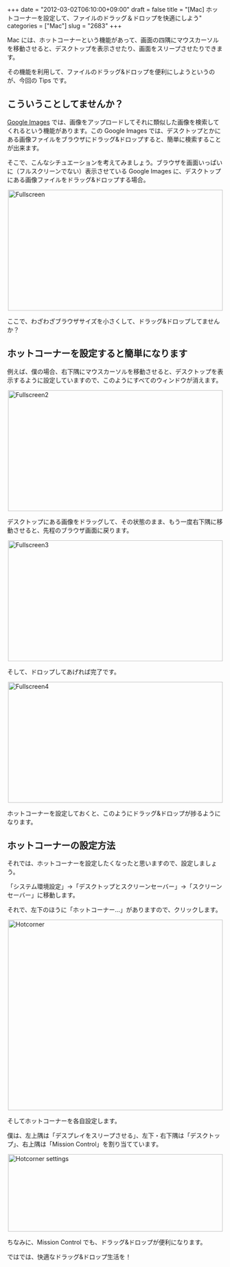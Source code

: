 +++
date = "2012-03-02T06:10:00+09:00"
draft = false
title = "[Mac] ホットコーナーを設定して、ファイルのドラッグ＆ドロップを快適にしよう"
categories = ["Mac"]
slug = "2683"
+++

Mac には、ホットコーナーという機能があって、画面の四隅にマウスカーソルを移動させると、デスクトップを表示させたり、画面をスリープさせたりできます。

その機能を利用して、ファイルのドラッグ&ドロップを便利にしようというのが、今回の Tips です。

<h2>こういうことしてませんか？</h2>

<a href="https://www.google.com/imghp?hl=en&tab=wi" target="_blank">Google Images</a> では、画像をアップロードしてそれに類似した画像を検索してくれるという機能があります。この Google Images では、デスクトップとかにある画像ファイルをブラウザにドラッグ&ドロップすると、簡単に検索することが出来ます。

そこで、こんなシチュエーションを考えてみましょう。ブラウザを画面いっぱいに（フルスクリーンでない）表示させている Google Images に、デスクトップにある画像ファイルをドラッグ&ドロップする場合。

<img style="display:block; margin-left:auto; margin-right:auto;" src="/images/2012/03/Fullscreen.png" alt="Fullscreen" title="Fullscreen.png" border="0" width="500" height="281" />

ここで、わざわざブラウザサイズを小さくして、ドラッグ&ドロップしてませんか？

<h2>ホットコーナーを設定すると簡単になります</h2>

例えば、僕の場合、右下隅にマウスカーソルを移動させると、デスクトップを表示するように設定していますので、このようにすべてのウィンドウが消えます。

<img style="display:block; margin-left:auto; margin-right:auto;" src="/images/2012/03/Fullscreen2.png" alt="Fullscreen2" title="Fullscreen2.png" border="0" width="500" height="281" />

デスクトップにある画像をドラッグして、その状態のまま、もう一度右下隅に移動させると、先程のブラウザ画面に戻ります。

<img style="display:block; margin-left:auto; margin-right:auto;" src="/images/2012/03/Fullscreen3.png" alt="Fullscreen3" title="Fullscreen3.png" border="0" width="500" height="281" />

そして、ドロップしてあげれば完了です。

<img style="display:block; margin-left:auto; margin-right:auto;" src="/images/2012/03/Fullscreen4.png" alt="Fullscreen4" title="Fullscreen4.png" border="0" width="500" height="281" />

ホットコーナーを設定しておくと、このようにドラッグ&ドロップが捗るようになります。

<h2>ホットコーナーの設定方法</h2>

それでは、ホットコーナーを設定したくなったと思いますので、設定しましょう。

「システム環境設定」→「デスクトップとスクリーンセーバー」→「スクリーンセーバー」に移動します。

それで、左下のほうに「ホットコーナー…」がありますので、クリックします。

<img style="display:block; margin-left:auto; margin-right:auto;" src="/images/2012/03/hotcorner.png" alt="Hotcorner" title="hotcorner.png" border="0" width="500" height="443" />

そしてホットコーナーを各自設定します。

僕は、左上隅は「デスプレイをスリープさせる」、左下・右下隅は「デスクトップ」、右上隅は「Mission Control」を割り当てています。

<img style="display:block; margin-left:auto; margin-right:auto;" src="/images/2012/03/hotcorner_settings.png" alt="Hotcorner settings" title="hotcorner_settings.png" border="0" width="500" height="180" />

ちなみに、Mission Control でも、ドラッグ&ドロップが便利になります。

ではでは、快適なドラッグ&ドロップ生活を！
